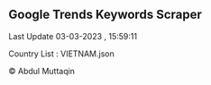 

## Google Trends Keywords Scraper 
 
Last Update 03-03-2023 , 15:59:11

Country List :
VIETNAM.json



© Abdul Muttaqin 
